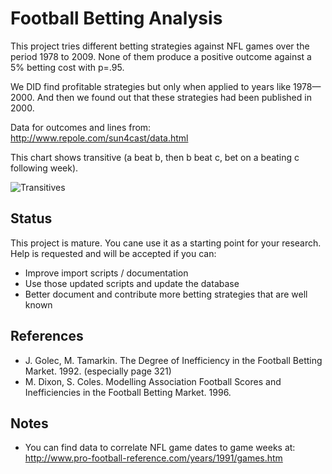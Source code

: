 # Football Betting Analysis

This project tries different betting strategies against NFL games over the period 1978 to 2009. None of them produce a positive outcome against a 5% betting cost with p=.95.

We DID find profitable strategies but only when applied to years like 1978—2000. And then we found out that these strategies had been published in 2000.

Data for outcomes and lines from: http://www.repole.com/sun4cast/data.html

This chart shows transitive (a beat b, then b beat c, bet on a beating c following week).

![Transitives](/Users/williamentriken/Desktop/footballbetting/Transitives.png)

## Status

This project is mature. You cane use it as a starting point for your research. Help is requested and will be accepted if you can:

* Improve import scripts / documentation
* Use those updated scripts and update the database
* Better document and contribute more betting strategies that are well known

## References

* J. Golec, M. Tamarkin. The Degree of Inefficiency in the Football Betting Market. 1992. (especially page 321)
* M. Dixon, S. Coles. Modelling Association Football Scores and Inefficiencies in the Football Betting Market. 1996.

## Notes

* You can find data to correlate NFL game dates to game weeks at: http://www.pro-football-reference.com/years/1991/games.htm